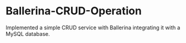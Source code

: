 # Ballerina-CRUD-Operation
Implemented a simple CRUD service with Ballerina integrating it with a MySQL database.
